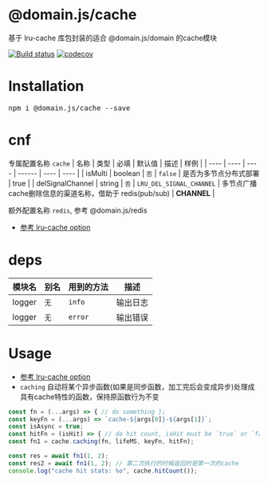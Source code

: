 # @domain.js/cache
基于 lru-cache 库包封装的适合 @domain.js/domain 的cache模块

[![Build status](https://travis-ci.com/domain-js/cache.svg?branch=master)](https://travis-ci.com/domain-js/cache)
[![codecov](https://codecov.io/gh/domain-js/cache/branch/master/graph/badge.svg)](https://codecov.io/gh/domain-js/cache)

# Installation
<pre>npm i @domain.js/cache --save</pre>

# cnf
专属配置名称 `cache`
| 名称 | 类型 | 必填 | 默认值 | 描述 | 样例 |
| ---- | ---- | ---- | ------ | ---- | ---- |
| isMulti | boolean | `否` | `false` | 是否为多节点分布式部署 | true |
| delSignalChannel | string | `否` | `LRU_DEL_SIGNAL_CHANNEL` | 多节点广播cache删除信息的渠道名称，借助于 redis(pub/sub) | __CHANNEL__ |

额外配置名称 `redis`, 参考 @domain.js/redis 


* [参考 lru-cache option](https://github.com/isaacs/node-lru-cache)

# deps
| 模块名 | 别名 | 用到的方法 | 描述 |
| ------ | ---- | ---------- | ---- |
| logger | `无` | `info` | 输出日志 |
| logger | `无` | `error` | 输出错误 |


# Usage
* [参考 lru-cache option](https://github.com/isaacs/node-lru-cache)
* `caching` 自动将某个异步函数(如果是同步函数，加工完后会变成异步)处理成具有cache特性的函数，保持原函数行为不变

```javascript
const fn = (...args) => { // do something };
const keyFn = (...args) => `cache-${args[0]}-${args[1]}`;
const isAsync = true;
const hitFn = (isHit) => { // do hit count, isHit must be `true` or `false` }
const fn1 = cache.caching(fn, lifeMS, keyFn, hitFn);

const res = await fn1(1, 2);
const res2 = await fn1(1, 2); // 第二次执行的时候返回的是第一次的cache
console.log("cache hit stats: %o", cache.hitCount());
```


